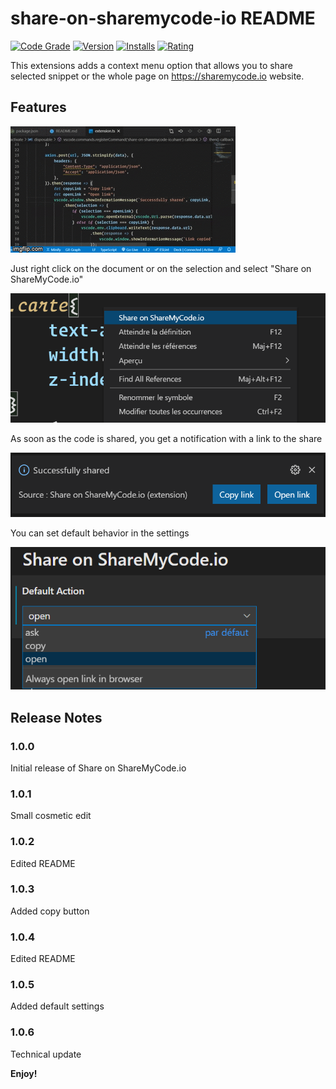 # share-on-sharemycode-io README

[![Code Grade](https://www.code-inspector.com/project/17864/status/svg)](https://frontend.code-inspector.com/public/project/17864/Share-on-ShareMyCode.io/dashboard)
[![Version](https://vsmarketplacebadge.apphb.com/version-short/Nouvelle-Technofr.share-on-sharemycode-io.svg)](https://marketplace.visualstudio.com/items?itemName=Nouvelle-Technofr.share-on-sharemycode-io) 
[![Installs](https://vsmarketplacebadge.apphb.com/installs-short/Nouvelle-Technofr.share-on-sharemycode-io.svg)](https://marketplace.visualstudio.com/items?itemName=Nouvelle-Technofr.share-on-sharemycode-io) 
[![Rating](https://vsmarketplacebadge.apphb.com/rating-star/Nouvelle-Technofr.share-on-sharemycode-io.svg)](https://marketplace.visualstudio.com/items?itemName=Nouvelle-Technofr.share-on-sharemycode-io) 


This extensions adds a context menu option that allows you to share selected snippet or the whole page on https://sharemycode.io website.

## Features

![Preview](images/video.gif)

Just right click on the document or on the selection and select "Share on ShareMyCode.io"

![Right Click](images/rightclick.png)

As soon as the code is shared, you get a notification with a link to the share

![Notification](images/response.png)

You can set default behavior in the settings

![Settings](images/settings.png)

## Release Notes

### 1.0.0

Initial release of Share on ShareMyCode.io

### 1.0.1

Small cosmetic edit

### 1.0.2

Edited README

### 1.0.3

Added copy button

### 1.0.4

Edited README

### 1.0.5

Added default settings

### 1.0.6

Technical update

**Enjoy!**